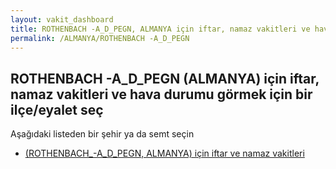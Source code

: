 ```yaml
---
layout: vakit_dashboard
title: ROTHENBACH -A_D_PEGN, ALMANYA için iftar, namaz vakitleri ve hava durumu - ilçe/eyalet seç
permalink: /ALMANYA/ROTHENBACH -A_D_PEGN
---
```


## ROTHENBACH -A_D_PEGN (ALMANYA) için iftar, namaz vakitleri ve hava durumu  görmek için bir ilçe/eyalet seç

Aşağıdaki listeden bir şehir ya da semt seçin

* [ (ROTHENBACH_-A_D_PEGN, ALMANYA) için iftar ve namaz vakitleri](/ALMANYA/ROTHENBACH_-A_D_PEGN/)

<script type="text/javascript">
  var GLOBAL_COUNTRY = 'ALMANYA';
  var GLOBAL_CITY = 'ROTHENBACH -A_D_PEGN';
  var GLOBAL_STATE = 'ROTHENBACH -A_D_PEGN';
</script>
